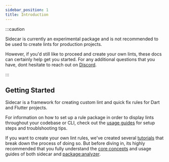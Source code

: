 ```yaml
---
sidebar_position: 1
title: Introduction
---
```

:::caution

Sidecar is currently an experimental package and is not recommended to be used to create lints for production projects.

However, if you'd still like to proceed and create your own lints, these docs can certainly help get you started.
For any additional questions that you have, dont hesitate to reach out on [Discord](https://discord.gg/YhFS6V26Vg).

:::
## Getting Started

Sidecar is a framework for creating custom lint and quick fix rules for Dart and Flutter projects.

For information on how to set up a rule package in order to display lints throughout your codebase or CLI, check out the [usage guides](category/usage-guides)
for setup steps and troublshooting tips.

If you want to create your own lint rules, we've created several [tutorials](category/tutorials) that break down the process of doing so.
But before diving in, its highly recommended that you fully understand the [core concepts](category/core-concepts) and usage guides of both
sidecar and [package:analyzer](https://pub.dev/packages/analyzer).


